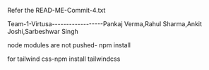 Refer the READ-ME-Commit-4.txt

Team-1-Virtusa------------------Pankaj Verma,Rahul Sharma,Ankit Joshi,Sarbeshwar Singh

node modules are not pushed- npm install


for tailwind css-npm install tailwindcss
